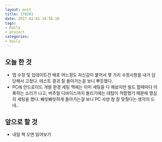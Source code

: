 ```yaml
---
layout: post
title: 170201
date: 2017-02-01 18:56:10
tags:
- Daily
- project
categories:
- Daily
---
```


## 오늘 한 것
* 앱 수정 및 업데이트건 배포
  어느정도 자신감이 붙어서 몇 가지 수정사항을 내가 담당해서 고쳤다. 테스트 결과 잘 돌아가는걸 보니 뿌듯했다.
* PC에 안드로이드 개발 환경 세팅
    맥에는 이미 세팅을 다 해놨지만 빌드 할때마다 이륙하는 소리가 나고, 버추얼 디바이스까지 돌리기에는 데탑이 적합했기 때문에 열심히 세팅을 했다. 빠릿빠릿하게 돌아가는걸 보니 PC 사양 참 잘 맞췄다는 생각이 드네..

## 앞으로 할 것
* 내일 책 오면 읽어보기

